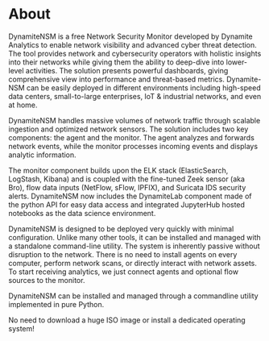 # About

DynamiteNSM is a free Network Security Monitor developed by Dynamite Analytics to enable network visibility and advanced cyber threat detection. The tool provides network and cybersecurity operators with holistic insights into their networks while giving them the ability to deep-dive into lower-level activities.
The solution presents powerful dashboards, giving comprehensive view into performance and threat-based metrics. Dynamite-NSM can be easily deployed in different environments including high-speed data centers, small-to-large enterprises, IoT & industrial networks, and even at home.

DynamiteNSM handles massive volumes of network traffic through scalable ingestion and optimized network sensors. The solution includes two key components: the agent and the monitor. The agent analyzes and forwards network events, while the monitor processes incoming events and displays analytic information.

The monitor component builds upon the ELK stack (ElasticSearch, LogStash, Kibana) and is coupled with the fine-tuned Zeek sensor (aka Bro), flow data inputs (NetFlow, sFlow, IPFIX), and Suricata IDS security alerts. DynamiteNSM now includes the DynamiteLab component made of the python API for easy data access and integrated JupyterHub hosted notebooks as the data science environment.

DynamiteNSM is designed to be deployed very quickly with minimal configuration. Unlike many other tools, it can be installed and managed with a standalone command-line utility. The system is inherently passive without disruption to the network. There is no need to install agents on every computer, perform network scans, or directly interact with network assets. To start receiving analytics, we just connect agents and optional flow sources to the monitor.

DynamiteNSM can be installed and managed through a commandline utility implemented in pure Python.

No need to download a huge ISO image or install a dedicated operating system!
